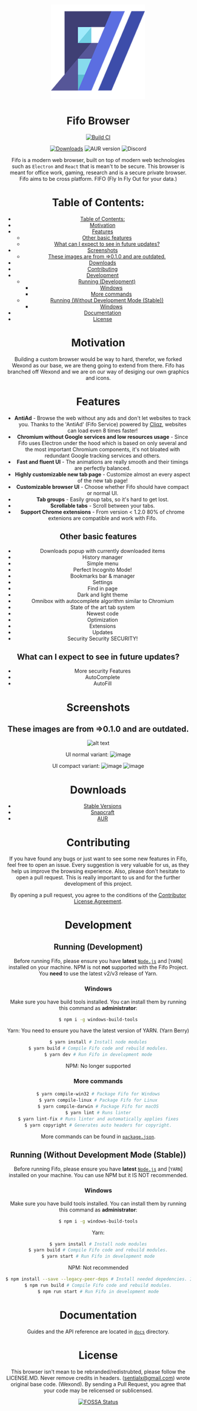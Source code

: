 <div align="center">
  <a href="https://fifo.snaildos.com"><img src="https://github.com/snaildos/Fifo-Browser/blob/main/static/icons/icon.png" width="256"></a>  
</div>
<div align="center">  
  <h1>Fifo Browser</h1>

  [![Build CI](https://github.com/snaildos/Fifo-Browser/actions/workflows/build.yml/badge.svg)](https://github.com/snaildos/Fifo-Browser/actions/workflows/build.yml) 
  
[![Downloads](https://img.shields.io/github/downloads/snaildos/Fifo-Browser/total.svg?style=flat-square)](https://fifo.snaildos.com)
![AUR version](https://img.shields.io/aur/version/fifo-bin)
![Discord](https://img.shields.io/discord/522708457963388948)


Fifo is a modern web browser, built on top of modern web technologies such as `Electron` and `React` that is mean't to be secure. This browser is meant for office work, gaming, research and is a secure private browser. Fifo aims to be cross platform. 
FIFO (Fly In Fly Out for your data.)


# Table of Contents:
- [Table of Contents:](#table-of-contents)
- [Motivation](#motivation)
- [Features](#features)
  - [Other basic features](#other-basic-features)
  - [What can I expect to see in future updates?](#what-can-i-expect-to-see-in-future-updates)
- [Screenshots](#screenshots)
  - [These images are from =\>0.1.0 and are outdated.](#these-images-are-from-010-and-are-outdated)
- [Downloads](#downloads)
- [Contributing](#contributing)
- [Development](#development)
  - [Running (Development)](#running-development)
    - [Windows](#windows)
    - [More commands](#more-commands)
  - [Running (Without Development Mode (Stable))](#running-without-development-mode-stable)
    - [Windows](#windows-1)
- [Documentation](#documentation)
- [License](#license)

# Motivation

Building a custom browser would be way to hard, therefor, we forked Wexond as our base, we are theng going to extend from there.
Fifo has branched off Wexond and we are on our way of desiging our own graphics and icons.

# Features

- **AntiAd** - Browse the web without any ads and don't let websites to track you. Thanks to the 'AntiAd' (Fifo Service) powered by [Cliqz](https://github.com/cliqz-oss/adblocker), websites can load even 8 times faster!
- **Chromium without Google services and low resources usage** - Since Fifo uses Electron under the hood which is based on only several and the most important Chromium components, it's not bloated with redundant Google tracking services and others.
- **Fast and fluent UI** - The animations are really smooth and their timings are perfectly balanced.
- **Highly customizable new tab page** - Customize almost an every aspect of the new tab page!
- **Customizable browser UI** - Choose whether Fifo should have compact or normal UI.
- **Tab groups** - Easily group tabs, so it's hard to get lost.
- **Scrollable tabs** - Scroll between your tabs.
- **Support Chrome extensions** - From version < 1.2.0 80% of chrome extenions are compatible and work with Fifo.

## Other basic features

- Downloads popup with currently downloaded items
- History manager
- Simple menu
- Perfect Incognito Mode!
- Bookmarks bar & manager
- Settings
- Find in page
- Dark and light theme
- Omnibox with autocomplete algorithm similar to Chromium
- State of the art tab system
- Newest code
- Optimization
- Extensions
- Updates
- Security Security SECURITY!

## What can I expect to see in future updates?

- More security Features
- AutoComplete
- AutoFill

# Screenshots


## These images are from =>0.1.0 and are outdated.
![alt text](https://github.com/SnailDOS/Fifo-Browser/blob/main/image-preview/image.jpg?raw=true)

UI normal variant:
![image](https://user-images.githubusercontent.com/11065386/81024186-f40b0400-8e72-11ea-976e-cd1ca1b43ad8.png)

UI compact variant:
![image](https://user-images.githubusercontent.com/11065386/81024222-13099600-8e73-11ea-9fc9-3c63a034403d.png)
![image](https://user-images.githubusercontent.com/11065386/81024252-2ddc0a80-8e73-11ea-9f2f-6c9a4a175c60.png)

# Downloads
- [Stable Versions](https://github.com/snaildos/Fifo-Browser/releases)
- [Snapcraft](https://snapcraft.io/fifo)
- [AUR](https://aur.archlinux.org/packages/fifo-bin)

# Contributing

If you have found any bugs or just want to see some new features in Fifo, feel free to open an issue. Every suggestion is very valuable for us, as they help us improve the browsing experience. Also, please don't hesitate to open a pull request. This is really important to us and for the further development of this project.

By opening a pull request, you agree to the conditions of the [Contributor License Agreement](cla.md).

# Development

## Running (Development)

Before running Fifo, please ensure you have **latest** [`Node.js`](https://nodejs.org/en/) and [`YARN`] installed on your machine. 
NPM is not **not** supported with the Fifo Project. You **need** to use the latest v2/v3 release of Yarn.

### Windows

Make sure you have build tools installed. You can install them by running this command as **administrator**:

```bash
$ npm i -g windows-build-tools
```

Yarn:
You need to ensure you have the latest version of YARN. (Yarn Berry)
```bash
$ yarn install # Install node modules
$ yarn build # Compile Fifo code and rebuild modules.
$ yarn dev # Run Fifo in development mode
```

NPM: No longer supported

### More commands

```bash
$ yarn compile-win32 # Package Fifo for Windows
$ yarn compile-linux # Package Fifo for Linux
$ yarn compile-darwin # Package Fifo for macOS
$ yarn lint # Runs linter
$ yarn lint-fix # Runs linter and automatically applies fixes
$ yarn copyright # Generates auto headers for copyright.
```

More commands can be found in [`package.json`](package.json).

## Running (Without Development Mode (Stable))

Before running Fifo, please ensure you have **latest** [`Node.js`](https://nodejs.org/en/) and [`YARN`] installed on your machine. You can use NPM but it IS NOT recommended.

### Windows

Make sure you have build tools installed. You can install them by running this command as **administrator**:

```bash
$ npm i -g windows-build-tools
```

Yarn:
```bash
$ yarn install # Install node modules
$ yarn build # Compile Fifo code and rebuild modules.
$ yarn start # Run Fifo in development mode
```

NPM: Not recommended
```bash
$ npm install --save --legacy-peer-deps # Install needed depedencies. If you can, please, use yarn install.
$ npm run build # Compile Fifo code and rebuild modules.
$ npm run start # Run Fifo in development mode
```

# Documentation

Guides and the API reference are located in [`docs`](docs) directory.

# License
This browser isn't mean to be rebranded/redistrubted, please follow the LICENSE.MD. 
Never remove credits in headers.
(sentialx@gmail.com) wrote original base code. (Wexond).
By sending a Pull Request, you agree that your code may be relicensed or sublicensed.

[![FOSSA Status](https://app.fossa.com/api/projects/git%2Bgithub.com%2Fsnaildos%2FFifo-Browser.svg?type=large)](https://app.fossa.com/projects/git%2Bgithub.com%2Fsnaildos%2FFifo-Browser?ref=badge_large)
</div>
